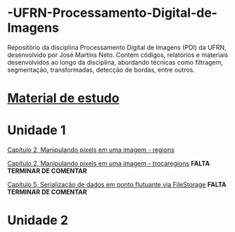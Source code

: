 # -UFRN-Processamento-Digital-de-Imagens
Repositório da disciplina Processamento Digital de Imagens (PDI) da UFRN, desenvolvido por José Martins Neto. Contém códigos, relatórios e materiais desenvolvidos ao longo da disciplina, abordando técnicas como filtragem, segmentação, transformadas, detecção de bordas, entre outros.

# [Material de estudo](https://agostinhobritojr.github.io/tutorial/pdi/index.html)

# Unidade 1
[Capítulo 2, Manipulando pixels em uma imagem - regions](https://github.com/josemartins36/-UFRN-Processamento-Digital-de-Imagens/tree/main/Cap%C3%ADtulo%202%2C%20Manipulando%20pixels%20em%20uma%20imagem/regions)  

[Capítulo 2, Manipulando pixels em uma imagem - trocaregions](https://github.com/josemartins36/-UFRN-Processamento-Digital-de-Imagens/tree/main/Cap%C3%ADtulo%202%2C%20Manipulando%20pixels%20em%20uma%20imagem/trocaregioes) **FALTA TERMINAR DE COMENTAR**

[Capítulo 5, Serialização de dados em ponto flutuante via FileStorage](https://github.com/josemartins36/-UFRN-Processamento-Digital-de-Imagens/tree/main/Cap%C3%ADtulo%205%2C%20Serializa%C3%A7%C3%A3o%20de%20dados%20em%20ponto%20flutuante%20via%20FileStorage) **FALTA TERMINAR DE COMENTAR**

# Unidade 2
